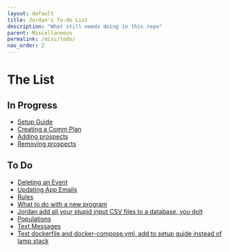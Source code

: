 ```yaml
---
layout: default
title: Jordan's To-do List
description: "What still needs doing in this repo"
parent: Miscellaneous
permalink: /misc/todo/
nav_order: 2
---
```


# The List

## In Progress
* [Setup Guide](/docs/comm-plans/setup)
* [Creating a Comm Plan](/docs/comm-plans/creating/)
* [Adding prospects](/docs/prospects/add/)
* [Removing prospects](/docs/prospects/remove/)

## To Do
* [Deleting an Event](/docs/events/delete)
* [Updating App Emails](/docs/applications/emails/)
* [Rules]()
* [What to do with a new program]()
* [Jordan add all your stupid input CSV files to a database, you dolt]()
* [Populations]()
* [Text Messages]()
* [Test dockerfile and docker-compose.yml, add to setup guide instead of lamp stack]()